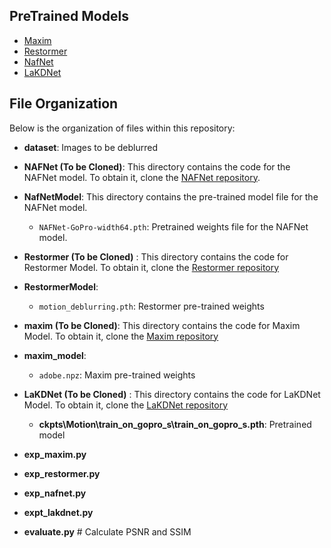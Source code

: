 ## PreTrained Models

- [Maxim](https://console.cloud.google.com/storage/browser/gresearch/maxim/ckpt/Deblurring/GoPro)
- [Restormer](https://github.com/swz30/Restormer/releases/download/v1.0/motion_deblurring.pth)
- [NafNet](https://drive.google.com/file/d/1S0PVRbyTakYY9a82kujgZLbMihfNBLfC/view)
- [LaKDNet](https://lakdnet.mpi-inf.mpg.de/)

## File Organization

Below is the organization of files within this repository:

- **dataset**: Images to be deblurred
- **NAFNet (To be Cloned)**: This directory contains the code for the NAFNet model. To obtain it, clone the [NAFNet repository](https://github.com/megvii-research/NAFNet).
- **NafNetModel**: This directory contains the pre-trained model file for the NAFNet model.
  - `NAFNet-GoPro-width64.pth`: Pretrained weights file for the NAFNet model.
- **Restormer (To be Cloned)** : This directory contains the code for Restormer Model. To obtain it, clone the [Restormer repository](https://github.com/swz30/Restormer)
- **RestormerModel**:
  - `motion_deblurring.pth`: Restormer pre-trained weights
- **maxim (To be Cloned)**: This directory contains the code for Maxim Model. To obtain it, clone the [Maxim repository](https://github.com/google-research/maxim)
- **maxim_model**:
  - `adobe.npz`: Maxim pre-trained weights
 
- **LaKDNet (To be Cloned)** : This directory contains the code for LaKDNet Model. To obtain it, clone the [LaKDNet repository](https://github.com/lingyanruan/LaKDNet)
  - **ckpts\Motion\train_on_gopro_s\train_on_gopro_s.pth**: Pretrained model

- **exp_maxim.py**
- **exp_restormer.py**
- **exp_nafnet.py**
- **expt_lakdnet.py**
- **evaluate.py**  # Calculate PSNR and SSIM
